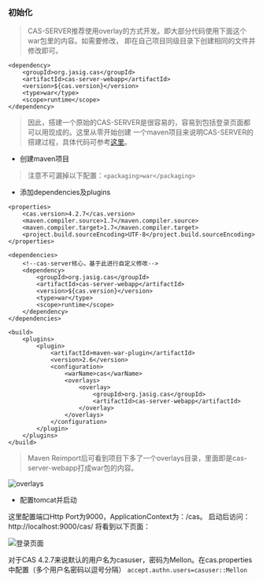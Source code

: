 ### 初始化
> CAS-SERVER推荐使用overlay的方式开发。即大部分代码使用下面这个war包里的内容。如需要修改，
即在自己项目同级目录下创建相同的文件并修改即可。
```
<dependency>
    <groupId>org.jasig.cas</groupId>
    <artifactId>cas-server-webapp</artifactId>
    <version>${cas.version}</version>
    <type>war</type>
    <scope>runtime</scope>
</dependency>
```
> 因此，搭建一个原始的CAS-SERVER是很容易的，容易到包括登录页面都可以用现成的。这里从零开始创建
一个maven项目来说明CAS-SERVER的搭建过程，具体代码可参考[这里](https://github.com/MoonChaserChen/cas-server-4.2/commit/4aa59e0438f911e4a298179635861f40533cb343)。

* 创建maven项目
> 注意不可漏掉以下配置：`<packaging>war</packaging>`

* 添加dependencies及plugins
```
<properties>
    <cas.version>4.2.7</cas.version>
    <maven.compiler.source>1.7</maven.compiler.source>
    <maven.compiler.target>1.7</maven.compiler.target>
    <project.build.sourceEncoding>UTF-8</project.build.sourceEncoding>
</properties>
```

```
<dependencies>
    <!--cas-server核心，基于此进行自定义修改-->
    <dependency>
        <groupId>org.jasig.cas</groupId>
        <artifactId>cas-server-webapp</artifactId>
        <version>${cas.version}</version>
        <type>war</type>
        <scope>runtime</scope>
    </dependency>
</dependencies>
```

```
<build>
    <plugins>
        <plugin>
            <artifactId>maven-war-plugin</artifactId>
            <version>2.6</version>
            <configuration>
                <warName>cas</warName>
                <overlays>
                    <overlay>
                        <groupId>org.jasig.cas</groupId>
                        <artifactId>cas-server-webapp</artifactId>
                    </overlay>
                </overlays>
            </configuration>
        </plugin>
    </plugins>
</build>
```

> Maven Reimport后可看到项目下多了一个overlays目录，里面即是cas-server-webapp打成war包的内容。

![overlays](http://image.akira.ink/cas-server-4.2/fast-start/overlays.png)

* 配置tomcat并启动

这里配置端口Http Port为9000，ApplicationContext为：/cas。 启动后访问： http://localhost:9000/cas/ 将看到以下页面：

![登录页面](http://image.akira.ink/cas-server-4.2/fast-start/login.png)

对于CAS 4.2.7来说默认的用户名为casuser，密码为Mellon。在cas.properties中配置（多个用户名密码以逗号分隔）
`accept.authn.users=casuser::Mellon`